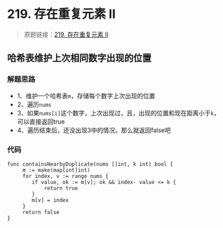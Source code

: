 # 219. 存在重复元素 II

> 原题链接：[219. 存在重复元素 II](https://leetcode-cn.com/problems/contains-duplicate-ii/)
## 哈希表维护上次相同数字出现的位置
### 解题思路
* 1、维护一个哈希表``m``，存储每个数字上次出现的位置
* 2、遍历``nums``
* 3、如果``nums[i]``这个数字，上次出现过，且，出现的位置和现在距离小于``k``，可以直接返回true
* 4、遍历结束后，还没出现3中的情况，那么就返回false吧
### 代码

```golang
func containsNearbyDuplicate(nums []int, k int) bool {
	 m := make(map[int]int)
	 for index, v := range nums {
	 	if value, ok := m[v]; ok && index- value <= k {
	 		return true
		}
		m[v] = index
	 }
	 return false
}
```